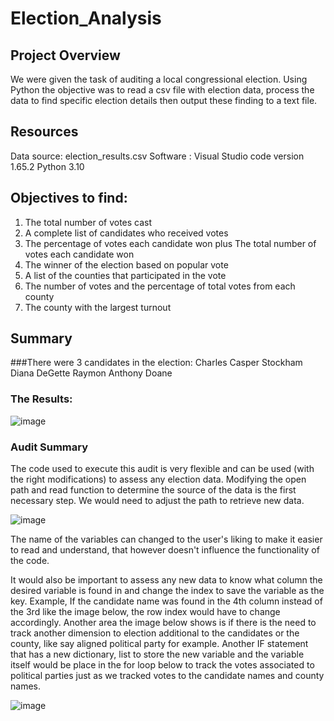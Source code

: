 # Election_Analysis

## Project Overview

We were given the task of auditing a local congressional election. Using Python the objective was to read a csv file with election data, process the data to find specific election details then output these finding to a text file.

## Resources

Data source: election_results.csv
Software   : Visual Studio code version 1.65.2
             Python 3.10
             
             
## Objectives to find:
1. The total number of votes cast
2. A complete list of candidates who received votes
3. The percentage of votes each candidate won plus The total number of votes each candidate won
5. The winner of the election based on popular vote
6. A list of the counties that participated in the vote
7. The number of votes and the percentage of total votes from each county 
8. The county with the largest turnout
             
## Summary

###There were 3 candidates in the election:
Charles Casper Stockham
Diana DeGette
Raymon Anthony Doane

### The Results:


![image](https://user-images.githubusercontent.com/99847046/159738864-da7482f3-0a1e-4f87-9f27-e62ccebb640f.png)

### Audit Summary

The code used to execute this audit is very flexible and can be used (with the right modifications) to assess any election data.
Modifying the open path and read function to determine the source of the data is the first necessary step.
We would need to adjust the path to retrieve new data.

![image](https://user-images.githubusercontent.com/99847046/159739135-c860c006-f025-482f-832d-063b18b2c069.png)

The name of the variables can changed to the user's liking to make it easier to read and understand, that however doesn't influence the functionality of the code.

It would also be important to assess any new data to know what column the desired variable is found in and change the index to save the variable as the key.  Example, If the candidate name was found in the 4th column instead of the 3rd like the image below, the row index would have to change accordingly.
Another area the image below shows is if there is the need to track another dimension to election additional to the candidates or the county, like say aligned political party for example.  Another IF statement that has a new dictionary, list to store the new variable and the variable itself would be place in the for loop below to track the votes associated to political parties just as we tracked votes to the candidate names and county names.

![image](https://user-images.githubusercontent.com/99847046/159739257-cc262432-f6e2-4474-b246-94ec4c7d1c27.png)
